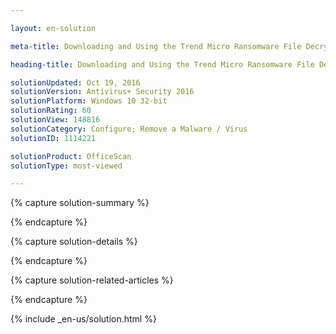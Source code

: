 ```yaml
---

layout: en-solution

meta-title: Downloading and Using the Trend Micro Ransomware File Decryptor

heading-title: Downloading and Using the Trend Micro Ransomware File Decryptor

solutionUpdated: Oct 19, 2016
solutionVersion: Antivirus+ Security 2016
solutionPlatform: Windows 10 32-bit
solutionRating: 60
solutionView: 148816
solutionCategory: Configure; Remove a Malware / Virus
solutionID: 1114221

solutionProduct: OfficeScan
solutionType: most-viewed

---
```


{% capture solution-summary %}

{% endcapture %}





{% capture solution-details %}

{% endcapture %}





{% capture solution-related-articles %}

{% endcapture %}





{% include _en-us/solution.html %}
